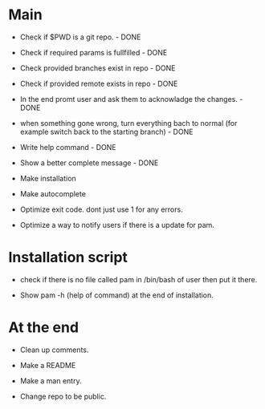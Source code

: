 # Main

- Check if $PWD is a git repo. - DONE
- Check if required params is fullfilled - DONE
- Check provided branches exist in repo - DONE
- Check if provided remote exists in repo - DONE
- In the end promt user and ask them to acknowladge the changes. - DONE
- when something gone wrong, turn everything bach to normal (for example switch back to the starting branch) - DONE
- Write help command - DONE
- Show a better complete message - DONE

- Make installation

- Make autocomplete

- Optimize exit code. dont just use 1 for any errors.

- Optimize a way to notify users if there is a update for pam.

# Installation script

- check if there is no file called pam in /bin/bash of user then put it there.

- Show pam -h (help of command) at the end of installation.

# At the end

- Clean up comments.

- Make a README

- Make a man entry.

- Change repo to be public.

